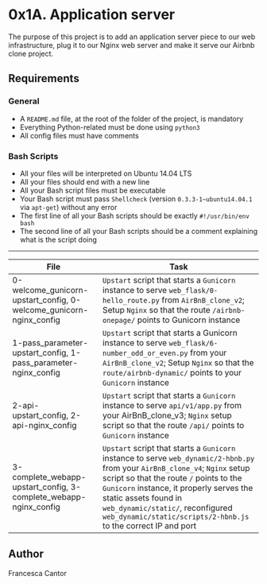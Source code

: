 # 0x1A. Application server

The purpose of this project is to add an application server piece to our web infrastructure, plug it to our Nginx web server and make it serve our Airbnb clone project.

## Requirements
### General
- A ```README.md``` file, at the root of the folder of the project, is mandatory
- Everything Python-related must be done using ```python3```
- All config files must have comments

### Bash Scripts
- All your files will be interpreted on Ubuntu 14.04 LTS
- All your files should end with a new line
- All your Bash script files must be executable
- Your Bash script must pass ```Shellcheck``` (version ```0.3.3-1~ubuntu14.04.1``` via ```apt-get```) without any error
- The first line of all your Bash scripts should be exactly ```#!/usr/bin/env bash```
- The second line of all your Bash scripts should be a comment explaining what is the script doing

---
File | Task
---|---
0-welcome_gunicorn-upstart_config, 0-welcome_gunicorn-nginx_config | ```Upstart``` script that starts a ```Gunicorn``` instance to serve ```web_flask/0-hello_route.py``` from ```AirBnB_clone_v2```; Setup ```Nginx``` so that the route ```/airbnb-onepage/``` points to Gunicorn instance
1-pass_parameter-upstart_config, 1-pass_parameter-nginx_config | ```Upstart``` script that starts a Gunicorn instance to serve ```web_flask/6-number_odd_or_even.py``` from your ```AirBnB_clone_v2```; Setup ```Nginx``` so that the ```route/airbnb-dynamic/``` points to your ```Gunicorn``` instance
2-api-upstart_config, 2-api-nginx_config | ```Upstart``` script that starts a ```Gunicorn``` instance to serve ```api/v1/app.py``` from your AirBnB_clone_v3; ```Nginx``` setup script so that the route ```/api/``` points to ```Gunicorn``` instance
3-complete_webapp-upstart_config, 3-complete_webapp-nginx_config | ```Upstart``` script that starts a ```Gunicorn``` instance to serve ```web_dynamic/2-hbnb.py``` from your ```AirBnB_clone_v4```; ```Nginx``` setup script so that the route ```/``` points to the ```Gunicorn``` instance, it properly serves the static assets found in ```web_dynamic/static/```, reconfigured ```web_dynamic/static/scripts/2-hbnb.js``` to the correct IP and port

## Author
Francesca Cantor

